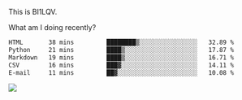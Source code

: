 This is BI1LQV.

What am I doing recently?

<!--START_SECTION:waka-->

```txt
HTML       38 mins         ████████▒░░░░░░░░░░░░░░░░   32.89 %
Python     21 mins         ████▒░░░░░░░░░░░░░░░░░░░░   17.87 %
Markdown   19 mins         ████▒░░░░░░░░░░░░░░░░░░░░   16.71 %
CSV        16 mins         ███▓░░░░░░░░░░░░░░░░░░░░░   14.11 %
E-mail     11 mins         ██▓░░░░░░░░░░░░░░░░░░░░░░   10.08 %
```

<!--END_SECTION:waka-->

<img src="https://github-readme-stats.vercel.app/api?username=bi1lqv&show_icons=true&count_private=true">
